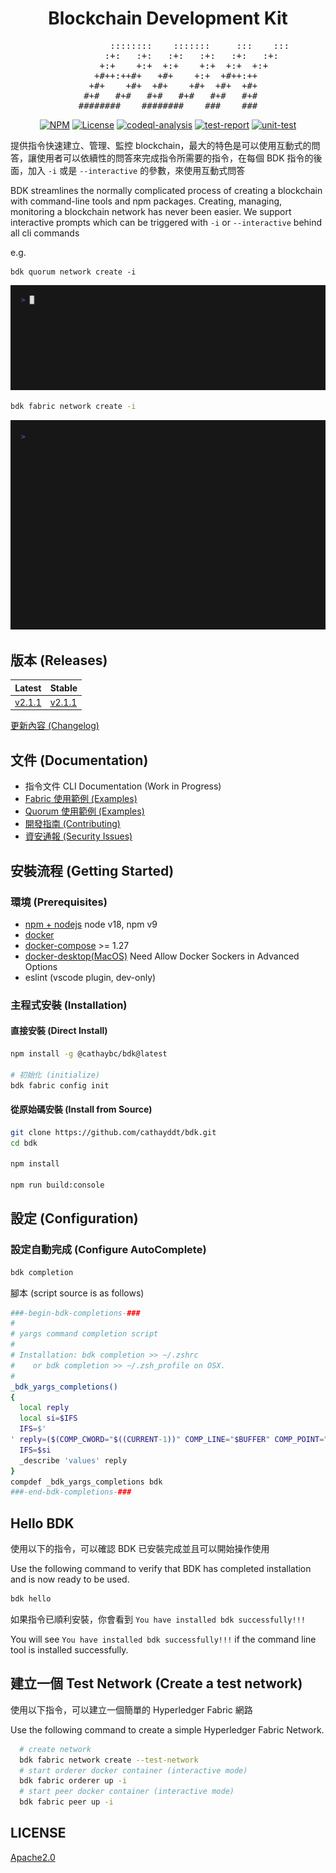 <div align="center">
<h1>Blockchain Development Kit</h1>
<pre>
            ::::::::    :::::::     :::    :::
         :+:   :+:   :+:   :+:   :+:   :+:
      +:+    +:+  +:+    +:+  +:+  +:+
   +#++:++#+   +#+    +:+  +#++:++
  +#+    +#+  +#+    +#+  +#+  +#+
 #+#   #+#   #+#   #+#   #+#   #+#
########    ########    ###    ###
</pre>

[![NPM](https://img.shields.io/npm/v/%40cathaybc%2Fbdk?logo=npm)](https://www.npmjs.com/package/@cathaybc/bdk) [![License](https://img.shields.io/badge/License-Apache_2.0-blue.svg)](./LICENSE) [![codeql-analysis](https://github.com/cathayddt/bdk/actions/workflows/codeql.yml/badge.svg)](https://github.com/cathayddt/bdk/actions/workflows/codeql.yml) [![test-report](https://github.com/cathayddt/bdk/actions/workflows/test-report.yml/badge.svg)](https://github.com/cathayddt/bdk/actions/workflows/test-report.yml) [![unit-test](https://github.com/cathayddt/bdk/actions/workflows/unit-test.yml/badge.svg)](https://github.com/cathayddt/bdk/actions/workflows/unit-test.yml)
</div>

提供指令快速建立、管理、監控 blockchain，最大的特色是可以使用互動式的問答，讓使用者可以依續性的問答來完成指令所需要的指令，在每個 BDK 指令的後面，加入 `-i` 或是 `--interactive` 的參數，來使用互動式問答

BDK streamlines the normally complicated process of creating a blockchain with command-line tools and npm packages. Creating, managing, monitoring a blockchain network has never been easier. We support interactive prompts which can be triggered with `-i` or `--interactive` behind all cli commands

e.g.

```
bdk quorum network create -i
```
![bdk quorum network create -i](docs/vhs/bdk-quorum-network-create.gif)

```bash
bdk fabric network create -i
```

![bdk fabric network create -i](docs/vhs/bdk-fabric-network-create.gif)

## 版本 (Releases)

|      Latest      |      Stable      |
| ---------------- | ---------------- |
| [v2.1.1][v2.1.1] | [v2.1.1][v2.1.1] |

[v2.1.1]: https://github.com/cathayddt/bdk/releases/tag/v2.1.1

[更新內容 (Changelog)](CHANGELOG.md)

## 文件 (Documentation)

- 指令文件 CLI Documentation (Work in Progress)
- [Fabric 使用範例 (Examples)](docs/fabric/EXAMPLE.md)
- [Quorum 使用範例 (Examples)](docs/quorum/EXAMPLE.md)
- [開發指南 (Contributing)](.github/CONTRIBUTING.md)
- [資安通報 (Security Issues)](SECURITY.md)

## 安裝流程 (Getting Started)

### 環境 (Prerequisites)

- [npm + nodejs](https://docs.npmjs.com/downloading-and-installing-node-js-and-npm) node v18, npm v9
- [docker](https://docs.docker.com/engine/install)
- [docker-compose](https://docs.docker.com/compose/install) >= 1.27
- [docker-desktop(MacOS)](https://www.docker.com/products/docker-desktop/) Need Allow Docker Sockers in Advanced Options 
- eslint (vscode plugin, dev-only)

### 主程式安裝 (Installation)

#### 直接安裝 (Direct Install)

```bash
npm install -g @cathaybc/bdk@latest

# 初始化 (initialize)
bdk fabric config init
```

#### 從原始碼安裝 (Install from Source)

```bash
git clone https://github.com/cathayddt/bdk.git
cd bdk

npm install

npm run build:console
```

## 設定 (Configuration)

### 設定自動完成 (Configure AutoComplete)

```bash
bdk completion
```

腳本 (script source is as follows)

```bash
###-begin-bdk-completions-###
#
# yargs command completion script
#
# Installation: bdk completion >> ~/.zshrc
#    or bdk completion >> ~/.zsh_profile on OSX.
#
_bdk_yargs_completions()
{
  local reply
  local si=$IFS
  IFS=$'
' reply=($(COMP_CWORD="$((CURRENT-1))" COMP_LINE="$BUFFER" COMP_POINT="$CURSOR" bdk --get-yargs-completions "${words[@]}"))
  IFS=$si
  _describe 'values' reply
}
compdef _bdk_yargs_completions bdk
###-end-bdk-completions-###
```

## Hello BDK

使用以下的指令，可以確認 BDK 已安裝完成並且可以開始操作使用

Use the following command to verify that BDK has completed installation and is now ready to be used.

```bash
bdk hello
```

如果指令已順利安裝，你會看到 `You have installed bdk successfully!!!` 

You will see `You have installed bdk successfully!!!` if the command line tool is installed successfully.

## 建立一個 Test Network (Create a test network)

使用以下指令，可以建立一個簡單的 Hyperledger Fabric 網路

Use the following command to create a simple Hyperledger Fabric Network.

```bash
  # create network
  bdk fabric network create --test-network
  # start orderer docker container (interactive mode)
  bdk fabric orderer up -i
  # start peer docker container (interactive mode)
  bdk fabric peer up -i
```

## LICENSE

[Apache2.0](LICENSE)
